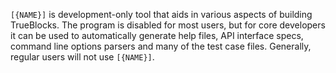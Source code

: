 <!-- markdownlint-disable MD041 -->
`[{NAME}]` is development-only tool that aids in various aspects of building TrueBlocks. The
program is disabled for most users, but for core developers it can be used to automatically generate
help files, API interface specs, command line options parsers and many of the test case files.
Generally, regular users will not use `[{NAME}]`.
